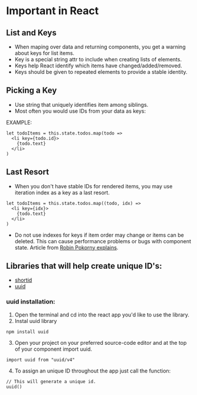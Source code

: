 # Important in React

## List and Keys

- When maping over data and returning components, you get a warning about keys for list items.
- Key is a special string attr to include when creating lists of elements.
- Keys help React identify which items have changed/added/removed.
- Keys should be given to repeated elements to provide a stable identity.

## Picking a Key

- Use string that uniquely identifies item among siblings. 
- Most often you would use IDs from your data as keys:

EXAMPLE:
```
let todoItems = this.state.todos.map(todo => 
  <li key={todo.id}>
    {todo.text}
  </li>
)
```

## Last Resort

- When you don't have stable IDs for rendered items, you may use iteration index as a key as a last resort.
```
let todoItems = this.state.todos.map((todo, idx) => 
  <li key={idx}>
    {todo.text}
  </li>
)
```

- Do not use indexes for keys if item order may change or items can be deleted. This can cause performance problems or bugs with component state.
Article from [Robin Pokorny explains](https://medium.com/@robinpokorny/index-as-a-key-is-an-anti-pattern-e0349aece318).

## Libraries that will help create unique ID's:
- [shortid](https://www.npmjs.com/package/shortid)
- [uuid](https://www.npmjs.com/package/uuid)

### uuid installation:
1. Open the terminal and cd into the react app you'd like to use the library.
2. Instal uuid library
```
npm install uuid
```
3. Open your project on your preferred source-code editor and at the top of your component import uuid.
```
import uuid from "uuid/v4"
```
4. To assign an unique ID throughout the app just call the function: 
```
// This will generate a unique id.
uuid()
```
 
